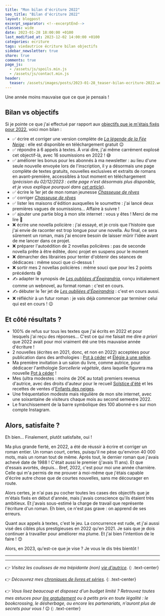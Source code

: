 ```yaml
---
title: "Mon bilan d'écriture 2022"
seo_title: "Bilan d'écriture 2022"
layout: blogpost
excerpt_separator: <!--excerptEnd-->
classes: wide
date: 2023-01-28 18:00:00 +0100
last_modified_at: 2023-12-02 14:00:00 +0100
categories: ecriture
tags: viedautrice écriture bilan objectifs
sidebar_newsletter: true
share: true
comments: true
page_js:
  - /assets/js/spoils.min.js
  - /assets/js/contact.min.js
header:
  teaser: /assets/images/posts/2023-01-28_teaser-bilan-ecriture-2022.webp
---
```


Une année moins mauvaise que ce que je pensais&nbsp;!
<!--excerptEnd-->

## Bilan vs objectifs

Si je pointe ce que j'ai effectué par rapport aux [objectifs que je m'étais fixés pour 2022](/ecriture/2023/01/28/objectifs-écriture-2022.html), voici mon bilan&nbsp;:

* ✅ écrire et corriger une version complète de [*La légende de la Fée Neige*](/echantillons)&nbsp;: elle est disponible en téléchargement gratuit 😉
* ✅ répondre à 6 appels à textes. À vrai dire, j'ai même carrément explosé cet objectif-là, avec 16 soumissions en 2022&nbsp;! 😅
* ✅ améliorer les bonus pour les abonnés à ma newsletter&nbsp;: au lieu d'une seule nouvelle envoyée lors de l'inscription, il y a désormais une page complète de textes gratuits, nouvelles exclusives et extraits de romans en avant-première, accessibles à tout moment en téléchargement (*précision du 02/12/2023&nbsp;: cette page n'est désormais plus disponible, et je vous explique pourquoi dans [cet article](/ecriture/2023/11/04/je-hais-le-marketing.html)*).
* ✅ écrire le 1er jet de mon roman jeunesse [*Chasseuse de rêves*](/publications/projets-en-cours/#chasseuse-de-rêves)
* ✅ corriger [*Chasseuse de rêves*](/publications/projets-en-cours/#chasseuse-de-rêves)
* ✅ lister les maisons d'édition auxquelles le soumettre&nbsp;: j'ai lancé deux premières vagues de soumissions&hellip; Affaire à suivre&nbsp;!
* ✅ ajouter une partie blog à mon site internet&nbsp;: vous y êtes&nbsp;! Merci de me lire 🤗
* ❌ écrire une novella policière&nbsp;: j'ai essayé, et je crois que l'histoire que j'ai envie de raconter est trop longue pour une novella. Au final, ce sera sûrement un roman, mais j'ai encore besoin de laisser mûrir l'idée avant de me lancer dans ce projet.
* ❌ préparer l'autoédition de 2 novellas policières&nbsp;: pas de seconde novella prête à être éditée, donc projet en suspens pour le moment
* ❌ démarcher des librairies pour tenter d'obtenir des séances de dédicaces&nbsp;: même souci que ci-dessus&nbsp;!
* ❌ sortir mes 2 novellas policières&nbsp;: même souci que pour les 2 points précédents 😅
* ✍ adapter le synopsis de [*Les oubliées d'Épeirandria*](/publications/projets-en-cours/#les-oubliées-depeirandria), conçu initialement comme un webnovel, au format roman&nbsp;: c'est en cours.
* ✍ débuter le 1er jet de [*Les oubliées d'Épeirandria*](/publications/projets-en-cours/#les-oubliées-depeirandria)&nbsp;: c'est en cours aussi.
* ❌ réfléchir à un futur roman&nbsp;: je vais déjà commencer par terminer celui qui est en cours&nbsp;! 😉


## Et côté résultats&nbsp;?

* 100% de refus sur tous les textes que j'ai écrits en 2022 et pour lesquels j'ai reçu des réponses&hellip; C'est ce qui me faisait me dire *a priori* que 2022 avait pour moi vraiment été une très mauvaise année d'écriture&nbsp;!
* 2 nouvelles (écrites en 2021, donc, et non en 2022) acceptées pour publication dans des anthologies&nbsp;: [Pot à céder](/publications/pot-a-ceder) et [Élégie à une selkie](/publications/elegie-a-une-selkie).
* Ma première invitation à un salon du livre, comme autrice, pour dédicacer l'anthologie *Sorcellerie végétale*, dans laquelle figurera ma nouvelle [Pot à céder](/publications/pot-a-ceder)&nbsp;!
* Mes (ultra modestes&nbsp;: moins de 20€ au total) premiers revenus d'autrice, avec des droits d'auteur pour le recueil [Solstice d'été](/publications/le-cadeau-des-fees) et les recettes de ventes d'[Enfants des neiges](/publications/enfants-des-neiges).
* Une fréquentation modeste mais régulière de mon site internet, avec une soixantaine de visiteurs chaque mois au second semestre 2022.
* Le franchissement de la barre symbolique des 100 abonné·e·s sur mon compte Instagram.


## Alors, satisfaite&nbsp;?

Eh bien&hellip; Finalement, plutôt satisfaite, oui&nbsp;!

Ma plus grande fierté, en 2022, a été de réussir à écrire et corriger un roman entier. Un roman court, certes, puisqu'il ne pèse qu'environ 40&nbsp;000 mots, mais un roman tout de même. Après tout, le dernier roman que j'avais achevé date de 1988&nbsp;! C'était aussi le premier (j'avais 11&nbsp;ans). Et que d'essais avortés, depuis&hellip; Bref, 2022, c'est pour moi une année charnière. Celle qui m'a permis de me prouver à moi-même que j'étais capable d'écrire autre chose que de courtes nouvelles, sans me décourager en route.

Alors certes, je n'ai pas pu cocher toutes les cases des objectifs que je m'étais fixés en début d'année, mais j'avais conscience qu'ils étaient très ambitieux. Et j'avais sous-estimé la charge de travail que représente l'écriture d'un roman. Eh bien, ce n'est pas grave&nbsp;: on apprend de ses erreurs.

Quant aux appels à textes, c'est le jeu. La concurrence est rude, et j'ai aussi visé des cibles plus prestigieuses en 2022 qu'en 2021. Je sais que je dois continuer à travailler pour améliorer ma plume. Et j'ai bien l'intention de le faire&nbsp;! 😊

Alors, en 2023, qu'est-ce que je vise&nbsp;? Je vous le dis très bientôt&nbsp;!


---
---
👉 *Visitez les coulisses de ma trépidante (non) [vie d'autrice](/blog/tags#viedautrice).*
{: .text-center}

👉 *Découvrez mes [chroniques de livres et séries](/blog/tags#chronique).*
{: .text-center}

👉 *Vous lisez beaucoup et disposez d'un budget limité&nbsp;? Retrouvez toutes mes astuces pour [lire gratuitement](/lecture/2022/08/22/lire-gratuitement.html) ou à petits prix en toute légalité&nbsp;: le bookcrossing, le désherbage, ou encore les partenariats, n'auront plus de secrets pour vous&nbsp;!* 😉
{: .text-center}